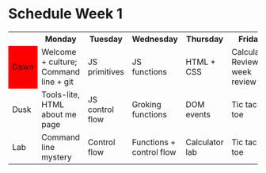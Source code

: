 # Schedule Week 1

<table>
  <tr>
    <th></th>
    <th>Monday</th>
    <th>Tuesday</th>
    <th>Wednesday</th>
    <th>Thursday</th>
    <th>Friday</th>
  </tr>
  <tr>
    <td style="background-color: red;">Dawn</td>
    <td>Welcome + culture; Command line + git</td>
    <td>JS primitives</td>
    <td>JS functions</td>
    <td>HTML + CSS</td>
    <td>Calculator Review, week review</td>
  </tr>
  <tr>
    <td>Dusk</td>
    <td>Tools-lite, HTML about me page</td>
    <td>JS control flow</td>
    <td>Groking functions</td>
    <td>DOM events</td>
    <td>Tic tac toe</td>
  </tr>
  <tr>
    <td>Lab</td>
    <td>Command line mystery</td>
    <td>Control flow</td>
    <td>Functions + control flow</td>
    <td>Calculator lab</td>
    <td>Tic tac toe</td>
  </tr>
</table>

